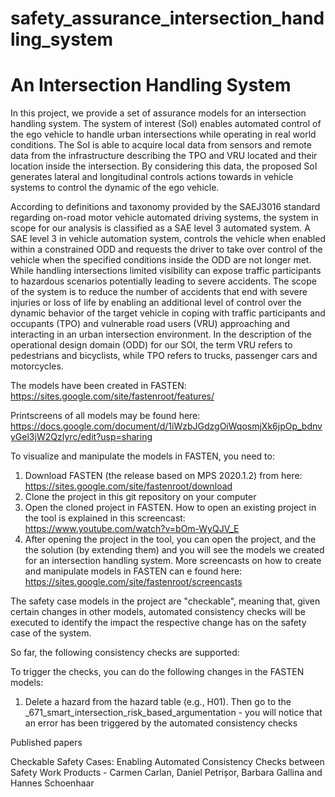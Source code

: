 # safety_assurance_intersection_handling_system

<h1>An Intersection Handling System</h1>

In this project, we provide a set of assurance models for an intersection handling system. The system of interest (SoI) enables automated control of the ego vehicle to handle urban intersections while operating in real world conditions. The SoI is able to acquire local data from sensors and remote data from the infrastructure describing the TPO and VRU located and their location inside the intersection. By considering this data, the proposed SoI generates lateral and longitudinal controls actions towards in vehicle systems to control the dynamic of the ego vehicle.

According to definitions and taxonomy provided by the SAEJ3016 standard regarding on-road motor vehicle automated driving systems, the system in scope for our analysis is classified as a SAE level 3 automated system. A SAE level 3 in vehicle automation system, controls the vehicle when enabled within a constrained ODD and requests the driver to take over control of the vehicle when the specified conditions inside the ODD are not longer met. While handling intersections limited visibility can expose traffic participants to hazardous scenarios potentially leading to severe accidents. The scope of the system is to reduce the number of accidents that end with severe injuries or loss of life by enabling an additional level of control over the dynamic behavior of the target vehicle in coping with traffic participants and occupants (TPO) and vulnerable road users (VRU) approaching and interacting in an urban intersection environment. In the description of the operational design domain (ODD) for our SOI, the term VRU refers to pedestrians and bicyclists, while TPO refers to trucks, passenger cars and motorcycles. 

The models have been created in FASTEN: https://sites.google.com/site/fastenroot/features/

Printscreens of all models may be found here: https://docs.google.com/document/d/1iWzbJGdzgOiWqosmjXk6jpOp_bdnvyGel3jW2QzIyrc/edit?usp=sharing

To visualize and manipulate the models in FASTEN, you need to:

1. Download FASTEN (the release based on MPS 2020.1.2) from here: https://sites.google.com/site/fastenroot/download
2. Clone the project in this git repository on your computer
3. Open the cloned project in FASTEN. How to open an existing project in the tool is explained in this screencast: https://www.youtube.com/watch?v=bOm-WyQJV_E
4. After opening the project in the tool, you can open the project, and the the solution (by extending them) and you will see the models we created for an intersection handling system. More screencasts on how to create and manipulate models in FASTEN can e found here: https://sites.google.com/site/fastenroot/screencasts

The safety case models in the project are "checkable", meaning that, given certain changes in other models, automated consistency checks will be executed to identify the impact the respective change has on the safety case of the system. 

So far, the following consistency checks are supported:

To trigger the checks, you can do the following changes in the FASTEN models:

1. Delete a hazard from the hazard table (e.g., H01). Then go to the _671_smart_intersection_risk_based_argumentation - you will notice that an error has been triggered by the automated consistency checks
 
Published papers

Checkable Safety Cases: Enabling Automated Consistency Checks between Safety Work Products - Carmen Carlan, Daniel Petrișor, Barbara Gallina and Hannes Schoenhaar





